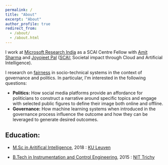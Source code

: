 ```yaml
---
permalink: /
title: "About"
excerpt: "About"
author_profile: true
redirect_from: 
  - /about/
  - /about.html
---
```


I work at [Microsoft Research India](https://www.microsoft.com/en-us/research/lab/microsoft-research-india/) as a SCAI Centre Fellow with [Amit Sharma](http://www.amitsharma.in/) and [Joyojeet Pal](http://joyojeet.people.si.umich.edu/) ([SCAI:](https://www.microsoft.com/en-us/research/group/scai/) Societal impact through Cloud and Artificial Intelligence). 

I research on [fairness](http://sorelle.friedler.net/papers/sts_fat2019.pdf) in socio-technical systems in the context of governance and politics. In particular, I'm interested in the following questions:
* **Politics:** How social media platforms provide an affordance for politicians to construct a narrative around specific topics and engage with selected public figures to define their image both online and offline.
* **Governance:** How machine learning systems when introduced in the governance process influence the outcome and how they can be leveraged to generate desired outcomes.

## Education:
* [M.Sc in Aritifical Intelligence](https://wms.cs.kuleuven.be/cs/studeren/master-artificial-intelligence), 2018
:   [KU Leuven](https://www.kuleuven.be/english/)

* [B.Tech in Instrumentation and Control Engineering](https://www.nitt.edu/home/academics/departments/ice/), 2015
:   [NIT Trichy](https://www.nitt.edu/)
